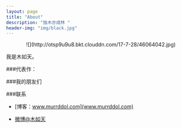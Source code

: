```yaml
---
layout: page
title: "About"
description: "独木亦成林 "
header-img: "img/black.jpg"
---
```



<center>
    ![](http://otsp9u9u8.bkt.clouddn.com/17-7-28/46064042.jpg)
</center>

我是木如天。


###代表作：



###我的朋友们


###联系

- [博客：www.murrddol.com](www.murrddol.com)

- [微博@木如天](http://weibo.com/xirutia)







